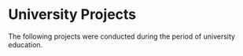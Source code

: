 # University Projects
The following projects were conducted during the period of university education.
